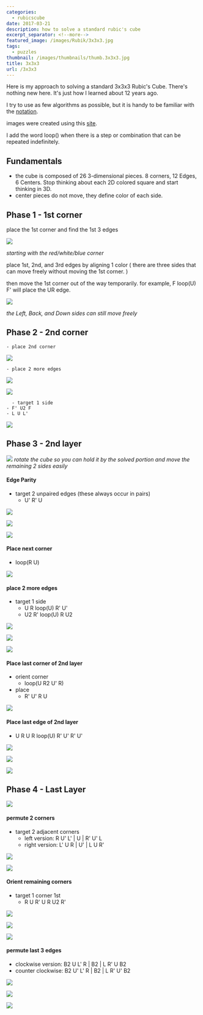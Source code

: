 ```yaml
---
categories:
  - rubicscube
date: 2017-03-21
description: how to solve a standard rubic's cube
excerpt_separator: <!--more-->
featured_image: /images/Rubik/3x3x3.jpg
tags:
  - puzzles
thumbnail: /images/thumbnails/thumb.3x3x3.jpg
title: 3x3x3
url: /3x3x3
---
```



Here is my approach to solving a standard 3x3x3 Rubic's Cube. There's nothing new here. It's just how I learned about 12 years ago.

<!--more-->

I try to use as few algorithms as possible, but it is handy to be familiar with the
[notation](https://ruwix.com/the-rubiks-cube/notation/).

images were created using this [site](https://rubiks-cube-solver.com/).

I add the word loop() when there is a step or combination that can be repeated indefinitely.

## Fundamentals
- the cube is composed of 26 3-dimensional pieces. 8 corners, 12 Edges, 6 Centers. Stop thinking about each 2D colored square and start thinking in 3D.
- center pieces do not move, they define color of each side.

## Phase 1 - 1st corner

place the 1st corner and find the 1st 3 edges

![](/images/Rubik/01-1stCorner.png)

*starting with the red/white/blue corner*

place 1st, 2nd, and 3rd edges by aligning 1 color 
( there are three sides that can move freely without moving the 1st corner. )

then move the 1st corner out of the way temporarily.
for example, F loop(U) F' will place the UR edge. 
    
![](/images/Rubik/02-3Edges.png)

*the Left, Back, and Down sides can still move freely*

    
## Phase 2 - 2nd corner
 	- place 2nd corner

![](/images/Rubik/03-2ndCorner.png)

 	- place 2 more edges

![](/images/Rubik/04-4thEdgeTargeted.png)

![](/images/Rubik/05-4thEdgePlaced-5thEdgeTargeted.png)

 	  - target 1 side
    - F' U2 F
    - L U L'
    
![](/images/Rubik/06-5thEdgePlaced.png)


## Phase 3 - 2nd layer

![](/images/Rubik/07-CrossPhase.png)
*rotate the cube so you can hold it by the solved portion and move the remaining 2 sides easily*


#### Edge Parity
- target 2 unpaired edges (these always occur in pairs)
  - U' R' U

![](/images/Rubik/08-1stEdgePairTargeted.png)

![](/images/Rubik/09-2ndEdgePairTargeted.png)

![](/images/Rubik/10-CrossComplete.png)



####   Place next corner
- loop(R U)

![](/images/Rubik/11-3rdCorner.png)


####   place 2 more edges
- target 1 side
  - U R loop(U) R' U'
  - U2 R' loop(U) R U2

![](/images/Rubik/12-6thEdgeTargeted.png)

![](/images/Rubik/13-6thEdgePlaced-7thEdgeTargeted.png)

![](/images/Rubik/14-7thEdgePlaced.png)



####   Place last corner of 2nd layer
- orient corner
  - loop(U R2 U' R)
- place
  - R' U' R U

![](/images/Rubik/15-4thCorner.png)



####   Place last edge of 2nd layer
- U R U R loop(U) R' U' R' U'

![](/images/Rubik/16-8thEdgeTargeted.png)

![](/images/Rubik/17-8thEdgePlacing.png)

![](/images/Rubik/18-8thEdgePlaced.png)



## Phase 4 - Last Layer

![](/images/Rubik/19-topLayer.png)


####   permute 2 corners
- target 2 adjacent corners
  - left version:  R  U' L' \| U  \| R' U' L
  - right version: L' U  R  \| U' \| L  U  R'


![](/images/Rubik/20-PermuteCornersTargeted.png)

![](/images/Rubik/21-CornersPermuted.png)



####   Orient remaining corners
- target 1 corner 1st
  - R U R' U R U2 R'

![](/images/Rubik/22-OrientCornersTargeted1.png)

![](/images/Rubik/23-OrientCornersTargeted2.png)

![](/images/Rubik/24-CornersOriented.png)


####   permute last 3 edges
- clockwise version: B2 U  L' R \| B2 \| L R' U  B2
- counter clockwise: B2 U' L' R \| B2 \| L R' U' B2

![](/images/Rubik/25-LastEdgesTargeted.png)

![](/images/Rubik/26-FinalMoveTargeted.png)

![](/images/Rubik/27-Solved.png)
